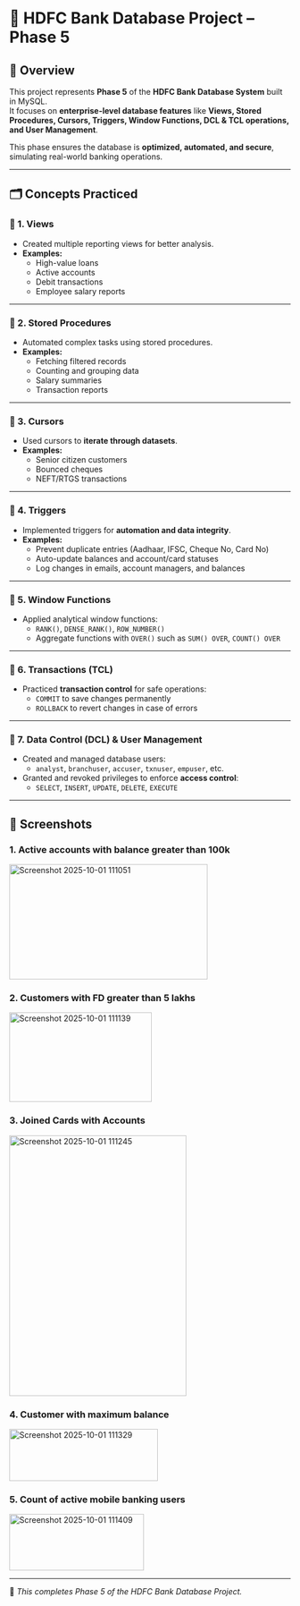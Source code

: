 # 🏦 HDFC Bank Database Project – Phase 5

## 📌 Overview
This project represents **Phase 5** of the **HDFC Bank Database System** built in MySQL.  
It focuses on **enterprise-level database features** like **Views, Stored Procedures, Cursors, Triggers, Window Functions, DCL & TCL operations, and User Management**.  

This phase ensures the database is **optimized, automated, and secure**, simulating real-world banking operations.

---

## 🗂️ Concepts Practiced

### 🔹 1. Views
- Created multiple reporting views for better analysis.  
- **Examples:**  
  - High-value loans  
  - Active accounts  
  - Debit transactions  
  - Employee salary reports  

---

### 🔹 2. Stored Procedures
- Automated complex tasks using stored procedures.  
- **Examples:**  
  - Fetching filtered records  
  - Counting and grouping data  
  - Salary summaries  
  - Transaction reports  

---

### 🔹 3. Cursors
- Used cursors to **iterate through datasets**.  
- **Examples:**  
  - Senior citizen customers  
  - Bounced cheques  
  - NEFT/RTGS transactions  

---

### 🔹 4. Triggers
- Implemented triggers for **automation and data integrity**.  
- **Examples:**  
  - Prevent duplicate entries (Aadhaar, IFSC, Cheque No, Card No)  
  - Auto-update balances and account/card statuses  
  - Log changes in emails, account managers, and balances  

---

### 🔹 5. Window Functions
- Applied analytical window functions:  
  - `RANK()`, `DENSE_RANK()`, `ROW_NUMBER()`  
  - Aggregate functions with `OVER()` such as `SUM() OVER`, `COUNT() OVER`  

---

### 🔹 6. Transactions (TCL)
- Practiced **transaction control** for safe operations:  
  - `COMMIT` to save changes permanently  
  - `ROLLBACK` to revert changes in case of errors  

---

### 🔹 7. Data Control (DCL) & User Management
- Created and managed database users:  
  - `analyst`, `branchuser`, `accuser`, `txnuser`, `empuser`, etc.  
- Granted and revoked privileges to enforce **access control**:  
  - `SELECT`, `INSERT`, `UPDATE`, `DELETE`, `EXECUTE`  

---

## 📸 Screenshots

### 1. Active accounts with balance greater than 100k
<img width="355" height="206" alt="Screenshot 2025-10-01 111051" src="https://github.com/user-attachments/assets/f077d2fc-99cc-4c5a-9524-a4cf88e1279a" />


### 2. Customers with FD greater than 5 lakhs
<img width="255" height="160" alt="Screenshot 2025-10-01 111139" src="https://github.com/user-attachments/assets/7cd2c2aa-2810-4d69-abe1-44a0f8198f9b" />

### 3. Joined Cards with Accounts
<img width="317" height="466" alt="Screenshot 2025-10-01 111245" src="https://github.com/user-attachments/assets/ffc933f5-b22c-4a00-8edf-079f0f4b3b33" />

### 4. Customer with maximum balance
<img width="266" height="93" alt="Screenshot 2025-10-01 111329" src="https://github.com/user-attachments/assets/7e5e8dd3-7be0-4414-baf0-03e540c581de" />

### 5. Count of active mobile banking users
<img width="241" height="101" alt="Screenshot 2025-10-01 111409" src="https://github.com/user-attachments/assets/b9961288-21e2-4c9c-b4f5-d70fed1cee09" />


---



🚀 *This completes Phase 5 of the HDFC Bank Database Project.*
